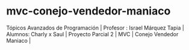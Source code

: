 # mvc-conejo-vendedor-maniaco
Tópicos Avanzados de Programación | Profesor : Israel Márquez Tapia | Alumnos: Charly x Saul | Proyecto Parcial 2 | MVC | Conejo Vendedor Maniaco |
